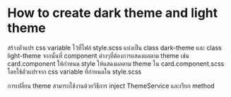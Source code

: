 # How to create dark theme and light theme

สร้างตัวแปร css variable ไว้ที่ไฟล์ style.scss แบ่งเป็น class dark-theme และ class light-theme
จากนั้นที่ component ต่างๆที่ต้องการแสดงผลตาม theme เช่น card.component ให้กำหนด style ให้แสดงผลตาม theme ใน card.component.scss โดยใช้ตัวแปรจาก css variable ที่กำหนดใน style.scss

การเปลี่ยน theme สามารถใช้งานด้วยวิธีการ inject ThemeService และเรียก method 
